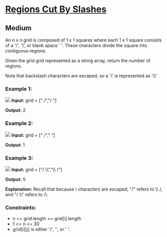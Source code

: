 
# [Regions Cut By Slashes](https://leetcode.com/problems/regions-cut-by-slashes/)



## Medium

An n x n grid is composed of 1 x 1 squares where each 1 x 1 square consists of a '/', '&bsol;', or blank space ' '. These characters divide the square into contiguous regions.

Given the grid grid represented as a string array, return the number of regions.

Note that backslash characters are escaped, so a '&bsol;' is represented as '&bsol;&bsol;'

### Example 1:
![](https://assets.leetcode.com/uploads/2018/12/15/1.png)
**Input:** grid = [" /","/ "]

**Output:** 2

### Example 2:
![](https://assets.leetcode.com/uploads/2018/12/15/2.png)
**Input:** grid = [" /","  "]

**Output:** 1

### Example 3:
![](https://assets.leetcode.com/uploads/2018/12/15/4.png)
**Input:** grid = ["/ &bsol;&bsol;","&bsol;&bsol; /"]

**Output:** 5

**Explanation:** Recall that because \ characters are escaped, "/" refers to &bsol;&bsol; /, and "/ &bsol;&bsol;" refers to /&bsol;.

### Constraints:

* n == grid.length == grid[i].length
* 1 <= n <= 30
* grid[i][j] is either '/', '\', or ' '.
